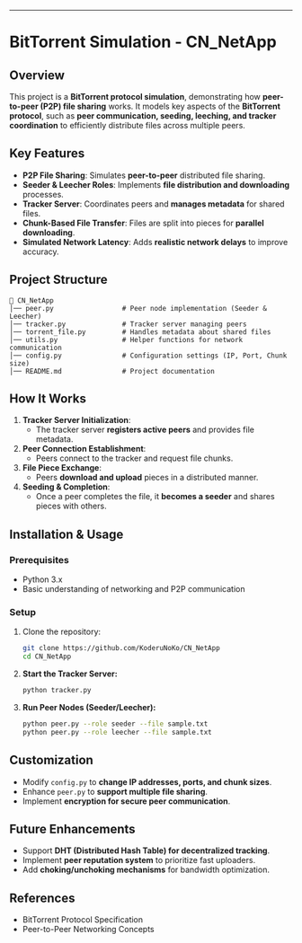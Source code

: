 ---

# **BitTorrent Simulation - CN_NetApp**  

## **Overview**  
This project is a **BitTorrent protocol simulation**, demonstrating how **peer-to-peer (P2P) file sharing** works. It models key aspects of the **BitTorrent protocol**, such as **peer communication, seeding, leeching, and tracker coordination** to efficiently distribute files across multiple peers.  

## **Key Features**  
- **P2P File Sharing**: Simulates **peer-to-peer** distributed file sharing.  
- **Seeder & Leecher Roles**: Implements **file distribution and downloading** processes.  
- **Tracker Server**: Coordinates peers and **manages metadata** for shared files.  
- **Chunk-Based File Transfer**: Files are split into pieces for **parallel downloading**.  
- **Simulated Network Latency**: Adds **realistic network delays** to improve accuracy.  

## **Project Structure**  
```
📂 CN_NetApp
│── peer.py                 # Peer node implementation (Seeder & Leecher)
│── tracker.py              # Tracker server managing peers
│── torrent_file.py         # Handles metadata about shared files
│── utils.py                # Helper functions for network communication
│── config.py               # Configuration settings (IP, Port, Chunk size)
│── README.md               # Project documentation
```

## **How It Works**  
1. **Tracker Server Initialization**:  
   - The tracker server **registers active peers** and provides file metadata.  
2. **Peer Connection Establishment**:  
   - Peers connect to the tracker and request file chunks.  
3. **File Piece Exchange**:  
   - Peers **download and upload** pieces in a distributed manner.  
4. **Seeding & Completion**:  
   - Once a peer completes the file, it **becomes a seeder** and shares pieces with others.  

## **Installation & Usage**  
### **Prerequisites**  
- Python 3.x  
- Basic understanding of networking and P2P communication  

### **Setup**  
1. Clone the repository:  
   ```bash
   git clone https://github.com/KoderuNoKo/CN_NetApp
   cd CN_NetApp
   ```  
2. **Start the Tracker Server:**  
   ```bash
   python tracker.py
   ```  
3. **Run Peer Nodes (Seeder/Leecher):**  
   ```bash
   python peer.py --role seeder --file sample.txt
   python peer.py --role leecher --file sample.txt
   ```  

## **Customization**  
- Modify `config.py` to **change IP addresses, ports, and chunk sizes**.  
- Enhance `peer.py` to **support multiple file sharing**.  
- Implement **encryption for secure peer communication**.  

## **Future Enhancements**  
- Support **DHT (Distributed Hash Table) for decentralized tracking**.  
- Implement **peer reputation system** to prioritize fast uploaders.  
- Add **choking/unchoking mechanisms** for bandwidth optimization.  

## **References**  
- BitTorrent Protocol Specification  
- Peer-to-Peer Networking Concepts  
